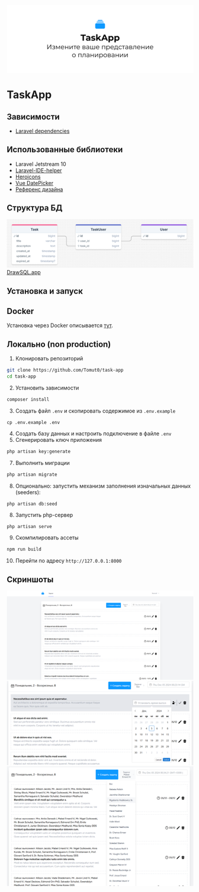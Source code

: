 ![image](public/images/og-image.png)

# TaskApp

## Зависимости
* [Laravel dependencies](https://laravel.com/docs/10.x/deployment#server-requirements)
## Использованные библиотеки
* Laravel Jetstream 10
* [Laravel-IDE-helper](https://github.com/barryvdh/laravel-ide-helper)
* [Heroicons](https://www.npmjs.com/package/heroicons)
* [Vue DatePicker](https://vue3datepicker.com/)
* [Референс дизайна](https://dribbble.com/shots/24460374-List-Task-Project-Tracker)
## Структура БД
![image](public/images/screenshots/drawsql.png)
[DrawSQL.app](https://drawsql.app/teams/catarsys/diagrams/taskapp)
## Установка и запуск
## Docker
Установка через Docker описывается [тут](docker/README.md).
## Локально (non production)
1. Клонировать репозиторий
```bash
git clone https://github.com/Tomut0/task-app
cd task-app
```
2. Установить зависимости
```bash
composer install
```
3. Создать файл `.env` и скопировать содержимое из `.env.example`
```
cp .env.example .env
```
4. Создать базу данных и настроить подключение в файле `.env`
5. Сгенерировать ключ приложения
```bash
php artisan key:generate
```
7. Выполнить миграции
```bash
php artisan migrate
```
8. Опционально: запустить механизм заполнения изначальных данных (seeders):
```
php artisan db:seed
```
8. Запустить php-сервер
```bash
php artisan serve
```
9. Скомпилировать ассеты 
```bash
npm run build
```
10. Перейти по адресу `http://127.0.0.1:8000`

## Скриншоты
![screen1](public/images/screenshots/screen1.png)
![screen2](public/images/screenshots/screen2.png)
![screen3](public/images/screenshots/screen3.png)
